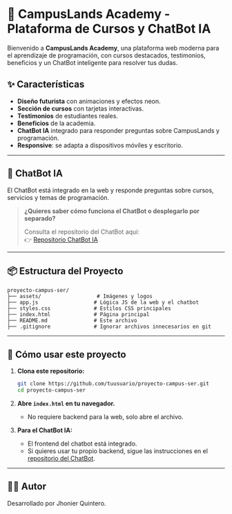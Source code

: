 # 🚀 CampusLands Academy - Plataforma de Cursos y ChatBot IA

Bienvenido a **CampusLands Academy**, una plataforma web moderna para el aprendizaje de programación, con cursos destacados, testimonios, beneficios y un ChatBot inteligente para resolver tus dudas.

## ✨ Características

- **Diseño futurista** con animaciones y efectos neon.
- **Sección de cursos** con tarjetas interactivas.
- **Testimonios** de estudiantes reales.
- **Beneficios** de la academia.
- **ChatBot IA** integrado para responder preguntas sobre CampusLands y programación.
- **Responsive**: se adapta a dispositivos móviles y escritorio.

---

## 💬 ChatBot IA

El ChatBot está integrado en la web y responde preguntas sobre cursos, servicios y temas de programación.

> **¿Quieres saber cómo funciona el ChatBot o desplegarlo por separado?**
>
> Consulta el repositorio del ChatBot aquí:  
> 👉 [Repositorio ChatBot IA]()

---

## 📦 Estructura del Proyecto

```
proyecto-campus-ser/
├── assets/                  # Imágenes y logos
├── app.js                  # Lógica JS de la web y el chatbot
├── styles.css              # Estilos CSS principales
├── index.html              # Página principal
├── README.md               # Este archivo
├── .gitignore              # Ignorar archivos innecesarios en git
```

---

## 🚀 Cómo usar este proyecto

1. **Clona este repositorio:**
   ```bash
   git clone https://github.com/tuusuario/proyecto-campus-ser.git
   cd proyecto-campus-ser
   ```

2. **Abre `index.html` en tu navegador.**
   - No requiere backend para la web, solo abre el archivo.

3. **Para el ChatBot IA:**
   - El frontend del chatbot está integrado.
   - Si quieres usar tu propio backend, sigue las instrucciones en el [repositorio del ChatBot](https://github.com/[TU_REPO_CHATBOT]).

---

## 👨‍💻 Autor

Desarrollado por Jhonier Quintero.